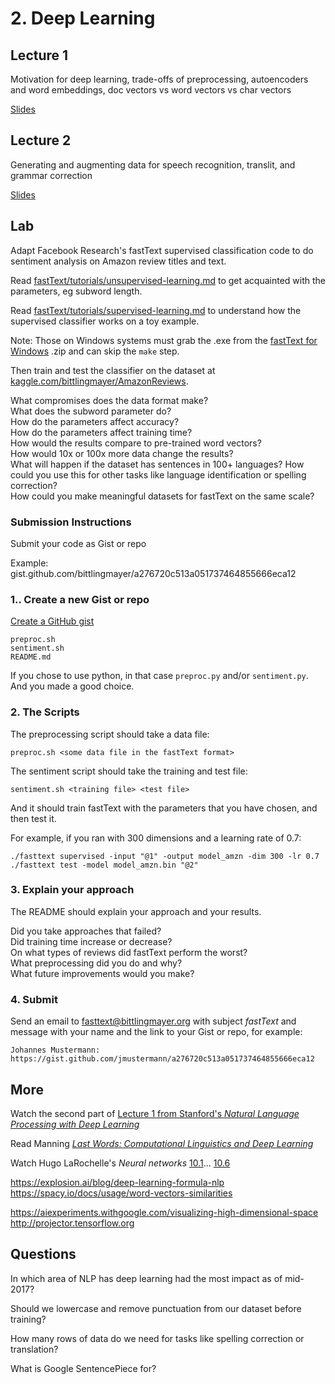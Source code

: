 
# 2. Deep Learning

## Lecture 1
Motivation for deep learning, trade-offs of preprocessing, autoencoders and word embeddings, doc vectors vs word vectors vs char vectors

[Slides](https://docs.google.com/presentation/d/1eV0nCqNphoZJ3v7bulyamGe4CepF6sDN9-xXuBnR6qc/edit?usp=sharing)

## Lecture 2
Generating and augmenting data for speech recognition, translit, and grammar correction

[Slides](https://docs.google.com/presentation/d/1rZYsCpMOop0z5oAvslWSw6l5PYHkjDY4ClD_n2vgaeg/edit?usp=sharing)

## Lab
Adapt Facebook Research's fastText supervised classification code to do sentiment analysis on Amazon review titles and text.

Read [fastText/tutorials/unsupervised-learning.md](https://github.com/facebookresearch/fastText/blob/master/tutorials/unsupervised-learning.md) to get acquainted with the parameters, eg subword length.

Read [fastText/tutorials/supervised-learning.md](https://github.com/facebookresearch/fastText/blob/master/tutorials/supervised-learning.md) to understand how the supervised classifier works on a toy example.

Note: Those on Windows systems must grab the .exe from the [fastText for Windows](https://github.com/xiamx/fastText/releases) .zip and can skip the `make` step.

Then train and test the classifier on the dataset at [kaggle.com/bittlingmayer/AmazonReviews](https://www.kaggle.com/bittlingmayer/AmazonReviews).

What compromises does the data format make?  
What does the subword parameter do?  
How do the parameters affect accuracy?  
How do the parameters affect training time?  
How would the results compare to pre-trained word vectors?  
How would 10x or 100x more data change the results?  
What will happen if the dataset has sentences in 100+ languages?
How could you use this for other tasks like language identification or spelling correction?  
How could you make meaningful datasets for fastText on the same scale?  

### Submission Instructions

Submit your code as Gist or repo

Example: gist.github.com/bittlingmayer/a276720c513a051737464855666eca12

### 1.. Create a new Gist or repo

<a href="https://gist.github.com" target="_blank">Create a GitHub gist</a>

```
preproc.sh
sentiment.sh
README.md
```
If you chose to use python, in that case `preproc.py` and/or `sentiment.py`.  And you made a good choice.

### 2. The Scripts

The preprocessing script should take a data file:  
```
preproc.sh <some data file in the fastText format>
```

The sentiment script should take the training and test file:  
```
sentiment.sh <training file> <test file>
```
And it should train fastText with the parameters that you have chosen, and then test it.

For example, if you ran with 300 dimensions and a learning rate of 0.7:
```
./fasttext supervised -input "@1" -output model_amzn -dim 300 -lr 0.7
./fasttext test -model model_amzn.bin "@2"
```

### 3. Explain your approach

The README should explain your approach and your results.

Did you take approaches that failed?  
Did training time increase or decrease?  
On what types of reviews did fastText perform the worst?   
What preprocessing did you do and why?  
What future improvements would you make?  

### 4. Submit

Send an email to fasttext@bittlingmayer.org with subject *fastText* and message with your name and the link to your Gist or repo, for example:

```
Johannes Mustermann: https://gist.github.com/jmustermann/a276720c513a051737464855666eca12
```


## More

Watch the second part of [Lecture 1 from Stanford's *Natural Language Processing with Deep Learning*](https://www.youtube.com/watch?v=OQQ-W_63UgQ)  

Read Manning [*Last Words: Computational Linguistics and Deep Learning*](mitp.nautil.us/article/170/last-words-computational-linguistics-and-deep-learning)  

Watch Hugo LaRochelle's *Neural networks* [10.1](https://www.youtube.com/watch?v=OzZIOiMVUyM&list=PL6Xpj9I5qXYEcOhn7TqghAJ6NAPrNmUBH&index=79)... [10.6](https://www.youtube.com/watch?v=FoDz01QNSiY&index=84&list=PL6Xpj9I5qXYEcOhn7TqghAJ6NAPrNmUBH)

https://explosion.ai/blog/deep-learning-formula-nlp  
https://spacy.io/docs/usage/word-vectors-similarities

https://aiexperiments.withgoogle.com/visualizing-high-dimensional-space  
http://projector.tensorflow.org

## Questions

In which area of NLP has deep learning had the most impact as of mid-2017?

Should we lowercase and remove punctuation from our dataset before training?

How many rows of data do we need for tasks like spelling correction or translation?

What is Google SentencePiece for?
